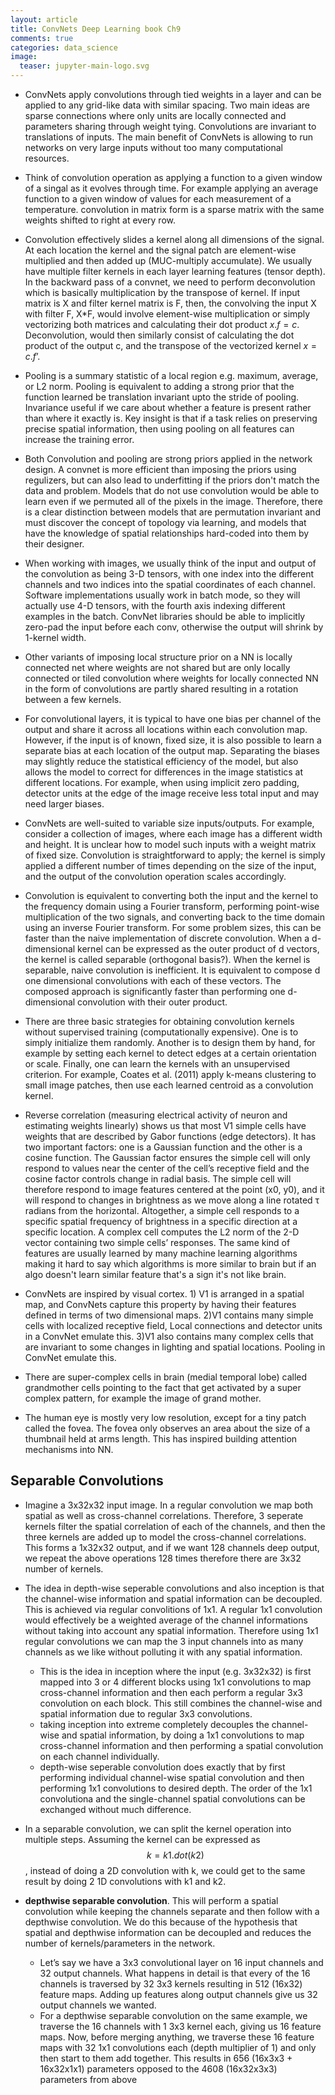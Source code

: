 ```yaml
---
layout: article
title: ConvNets Deep Learning book Ch9
comments: true
categories: data_science
image:
  teaser: jupyter-main-logo.svg
---
```


- ConvNets apply convolutions through tied weights in a layer and can be applied to any grid-like data with similar spacing. Two main ideas are sparse connections where only units are locally connected and parameters sharing through weight tying. Convolutions are invariant to translations of inputs. The main benefit of ConvNets is allowing to run networks on very large inputs without too many computational resources.

- Think of convolution operation as applying a function to a given window of a singal as it evolves through time. For example applying an average function to a given window of values for each measurement of a temperature. convolution in matrix form is a sparse matrix with the same weights shifted to right at every row.

- Convolution effectively slides a kernel along all dimensions of the signal. At each location the kernel and the signal patch are element-wise multiplied and then added up (MUC-multiply accumulate). We usually have multiple filter kernels in each layer learning features (tensor depth). In the backward pass of a convnet, we need to perform deconvolution which is basically multiplication by the transpose of kernel. If input matrix is X and filter kernel matrix is F, then, the convolving the input X with filter F,  X*F, would involve  element-wise multiplication or simply vectorizing both matrices and calculating their dot product $x . f = c$. Deconvolution, would then similarly consist of calculating the dot product of the output c, and the transpose of the vectorized kernel $x=c.f’$.
- Pooling is a summary statistic of a local region e.g. maximum, average, or L2 norm. Pooling is equivalent to adding a strong prior that the function learned be translation invariant upto the stride of pooling. Invariance useful if we care about whether a feature is present rather than where it exactly is. Key insight is that if a task relies on preserving precise spatial information, then using pooling on all features can increase the training error.

- Both Convolution and pooling are strong priors applied in the network design. A convnet is more efficient than imposing the priors using regulizers, but can also lead to underfitting if the priors don't match the data and problem. Models that do not use convolution would be able to learn even if we permuted all of the pixels in the image. Therefore, there is a clear distinction between models that are permutation invariant and must discover the concept of topology via learning, and models that have the knowledge of spatial relationships hard-coded into them by their designer.

- When working with images, we usually think of the input and output of the convolution as being 3-D tensors, with one index into the different channels and two indices into the spatial coordinates of each channel. Software implementations usually work in batch mode, so they will actually use 4-D tensors, with the fourth axis indexing different examples in the batch. ConvNet libraries should be able to implicitly zero-pad the input before each conv, otherwise the output will shrink by 1-kernel width. 

- Other variants of imposing local structure prior on a NN is locally connected net where weights are not shared but are only locally connected or tiled convolution where weights for locally connected NN in the form of convolutions are partly shared resulting in a rotation between a few kernels. 

- For convolutional layers, it is typical to have one bias per channel of the output and share it across all locations within each convolution map. However, if the input is of known, fixed size, it is also possible to learn a separate bias at each location of the output map. Separating the biases may slightly reduce the statistical efficiency of the model, but also allows the model to correct for differences in the image statistics at different locations. For example, when using implicit zero padding, detector units at the edge of the image receive less total input and may need larger biases.

- ConvNets are well-suited to variable size inputs/outputs. For example, consider a collection of images, where each image has a different width and height. It is unclear how to model such inputs with a weight matrix of fixed size. Convolution is straightforward to apply; the kernel is simply applied a different number of times depending on the size of the input, and the output of the convolution operation scales accordingly.

- Convolution is equivalent to converting both the input and the kernel to the frequency domain using a Fourier transform, performing point-wise multiplication of the two signals, and converting back to the time domain using an inverse Fourier transform. For some problem sizes, this can be faster than the naive implementation of discrete convolution. When a d-dimensional kernel can be expressed as the outer product of d vectors, the kernel is called separable (orthogonal basis?). When the kernel is separable, naive convolution is inefficient. It is equivalent to compose d one dimensional convolutions with each of these vectors. The composed approach is significantly faster than performing one d-dimensional convolution with their outer product.

- There are three basic strategies for obtaining convolution kernels without supervised training (computationally expensive). One is to simply initialize them randomly. Another is to design them by hand, for example by setting each kernel to detect edges at a certain orientation or scale. Finally, one can learn the kernels with an unsupervised criterion. For example, Coates et al. (2011) apply k-means clustering to small image patches, then use each learned centroid as a convolution kernel.

- Reverse correlation (measuring electrical activity of neuron and estimating weights linearly) shows us that most V1 simple cells have weights that are described by Gabor functions (edge detectors). It has two important factors: one is a Gaussian function and the other is a cosine function. The Gaussian factor ensures the simple cell will only respond to values near the center of the cell’s receptive field and the cosine factor controls change in radial basis. The simple cell will therefore respond to image features centered at the point (x0, y0), and it will respond to changes in brightness as we move along a line rotated τ radians from the horizontal. Altogether, a simple cell responds to a specific spatial frequency of brightness in a specific direction at a specific location. A complex cell computes the L2 norm of the 2-D vector containing two simple cells’ responses. The same kind of features are usually learned by many machine learning algorithms making it hard to say which algorithms is more similar to brain but if an algo doesn't learn similar feature that's a sign it's not like brain. 

- ConvNets are inspired by visual cortex. 1) V1 is arranged in a spatial map, and ConvNets capture this property by having their features defined in terms of two dimensional maps. 2)V1 contains many simple cells with localized receptive field, Local connections and detector units in a ConvNet emulate this. 3)V1 also contains many complex cells that are invariant to some changes in lighting and spatial locations. Pooling in ConvNet emulate this. 

- There are super-complex cells in brain (medial temporal lobe) called grandmother cells pointing to the fact that get activated by a super complex pattern, for example the image of grand mother. 

- The human eye is mostly very low resolution, except for a tiny patch called the fovea. The fovea only observes an area about the size of a thumbnail held at arms length. This has inspired building attention mechanisms into NN.


## Separable Convolutions
- Imagine a 3x32x32 input image. In a regular convolution we map both spatial as well as cross-channel correlations. Therefore, 3 seperate kernels filter the spatial correlation of each of the channels, and then the three kernels are added up to model the cross-channel correlations. This forms a 1x32x32 output, and if we want 128 channels deep output, we repeat the above operations 128 times therefore there are 3x32 number of kernels. 
- The idea in depth-wise seperable convolutions and also inception is that the channel-wise information and spatial information can be decoupled. This is achieved via regular convolitions of 1x1. A regular 1x1 convolution would effectively be a weighted average of the channel informations without taking into account any spatial information. Therefore using 1x1 regular convolutions we can map the 3 input channels into as many channels as we like without polluting it with any spatial information. 
	+ This is the idea in inception where the input (e.g. 3x32x32) is first mapped into 3 or 4 different blocks using 1x1 convolutions to map cross-channel information and then each perform a regular 3x3 convolution on each block. This still combines the channel-wise and spatial information due to regular 3x3 convolutions. 
	+ taking inception into extreme completely decouples the channel-wise and spatial information, by doing a 1x1 convolutions to map cross-channel information and then performing a spatial convolution on each channel individually. 
	+ depth-wise seperable convolution does exactly that by first performing individual channel-wise spatial convolution and then performing 1x1 convolutions to desired depth. The order of the 1x1 convolutiona and the single-channel spatial convolutions can be exchanged without much difference.

- In a separable convolution, we can split the kernel operation into multiple steps. Assuming the kernel can be expressed as $$k = k1.dot(k2)$$, instead of doing a 2D convolution with k, we could get to the same result by doing 2 1D convolutions with k1 and k2.
- **depthwise separable convolution**. This will perform a spatial convolution while keeping the channels separate and then follow with a depthwise convolution. We do this because of the hypothesis that spatial and depthwise information can be decoupled and reduces the number of kernels/parameters in the network. 
    + Let’s say we have a 3x3 convolutional layer on 16 input channels and 32 output channels. What happens in detail is that every of the 16 channels is traversed by 32 3x3 kernels resulting in 512 (16x32) feature maps. Adding up features along output channels give us 32 output channels we wanted.
    + For a depthwise separable convolution on the same example, we traverse the 16 channels with 1 3x3 kernel each, giving us 16 feature maps. Now, before merging anything, we traverse these 16 feature maps with 32 1x1 convolutions each (depth multiplier of 1) and only then start to them add together. This results in 656 (16x3x3 + 16x32x1x1) parameters opposed to the 4608 (16x32x3x3) parameters from above


